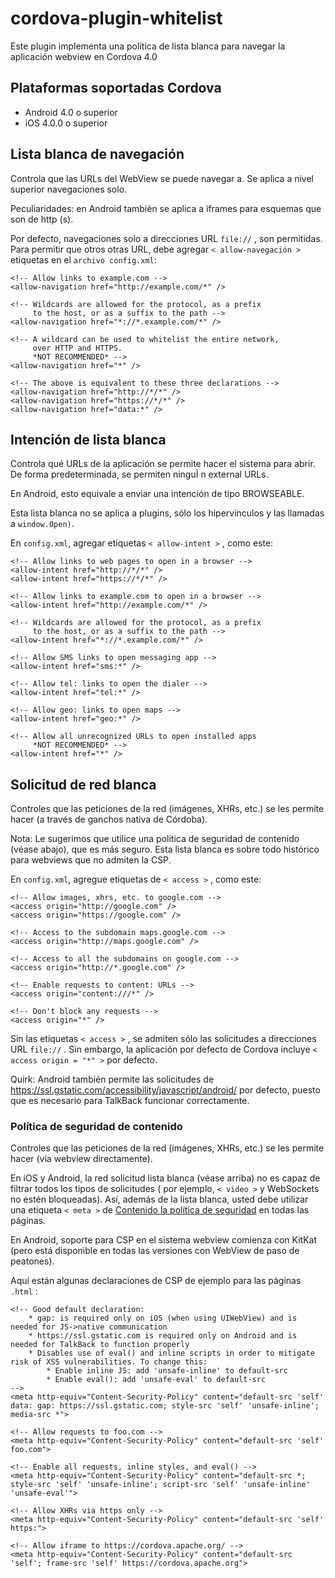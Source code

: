 <!--
# license: Licensed to the Apache Software Foundation (ASF) under one
#         or more contributor license agreements.  See the NOTICE file
#         distributed with this work for additional information
#         regarding copyright ownership.  The ASF licenses this file
#         to you under the Apache License, Version 2.0 (the
#         "License"); you may not use this file except in compliance
#         with the License.  You may obtain a copy of the License at
#
#           http://www.apache.org/licenses/LICENSE-2.0
#
#         Unless required by applicable law or agreed to in writing,
#         software distributed under the License is distributed on an
#         "AS IS" BASIS, WITHOUT WARRANTIES OR CONDITIONS OF ANY
#         KIND, either express or implied.  See the License for the
#         specific language governing permissions and limitations
#         under the License.
-->

# cordova-plugin-whitelist

Este plugin implementa una política de lista blanca para navegar la aplicación webview en Cordova 4.0

## Plataformas soportadas Cordova

* Android 4.0 o superior
* iOS 4.0.0 o superior

## Lista blanca de navegación

Controla que las URLs del WebView se puede navegar a. Se aplica a nivel superior navegaciones solo.

Peculiaridades: en Android también se aplica a iframes para esquemas que son de http (s).

Por defecto, navegaciones solo a direcciones URL `file://` , son permitidas. Para permitir que otros otras URL, debe
agregar `< allow-navegación >` etiquetas en el `archivo config.xml`:

    <!-- Allow links to example.com -->
    <allow-navigation href="http://example.com/*" />
    
    <!-- Wildcards are allowed for the protocol, as a prefix
         to the host, or as a suffix to the path -->
    <allow-navigation href="*://*.example.com/*" />
    
    <!-- A wildcard can be used to whitelist the entire network,
         over HTTP and HTTPS.
         *NOT RECOMMENDED* -->
    <allow-navigation href="*" />
    
    <!-- The above is equivalent to these three declarations -->
    <allow-navigation href="http://*/*" />
    <allow-navigation href="https://*/*" />
    <allow-navigation href="data:*" />

## Intención de lista blanca

Controla qué URLs de la aplicación se permite hacer el sistema para abrir. De forma predeterminada, se permiten ninguÌ n
external URLs.

En Android, esto equivale a enviar una intención de tipo BROWSEABLE.

Esta lista blanca no se aplica a plugins, sólo los hipervínculos y las llamadas a `window.Open)`.

En `config.xml`, agregar etiquetas `< allow-intent >` , como este:

    <!-- Allow links to web pages to open in a browser -->
    <allow-intent href="http://*/*" />
    <allow-intent href="https://*/*" />
    
    <!-- Allow links to example.com to open in a browser -->
    <allow-intent href="http://example.com/*" />
    
    <!-- Wildcards are allowed for the protocol, as a prefix
         to the host, or as a suffix to the path -->
    <allow-intent href="*://*.example.com/*" />
    
    <!-- Allow SMS links to open messaging app -->
    <allow-intent href="sms:*" />
    
    <!-- Allow tel: links to open the dialer -->
    <allow-intent href="tel:*" />
    
    <!-- Allow geo: links to open maps -->
    <allow-intent href="geo:*" />
    
    <!-- Allow all unrecognized URLs to open installed apps
         *NOT RECOMMENDED* -->
    <allow-intent href="*" />

## Solicitud de red blanca

Controles que las peticiones de la red (imágenes, XHRs, etc.) se les permite hacer (a través de ganchos nativa de
Córdoba).

Nota: Le sugerimos que utilice una política de seguridad de contenido (véase abajo), que es más seguro. Esta lista
blanca es sobre todo histórico para webviews que no admiten la CSP.

En `config.xml`, agregue etiquetas de `< access >` , como este:

    <!-- Allow images, xhrs, etc. to google.com -->
    <access origin="http://google.com" />
    <access origin="https://google.com" />
    
    <!-- Access to the subdomain maps.google.com -->
    <access origin="http://maps.google.com" />
    
    <!-- Access to all the subdomains on google.com -->
    <access origin="http://*.google.com" />
    
    <!-- Enable requests to content: URLs -->
    <access origin="content:///*" />
    
    <!-- Don't block any requests -->
    <access origin="*" />

Sin las etiquetas `< access >` , se admiten sólo las solicitudes a direcciones URL `file://` . Sin embargo, la
aplicación por defecto de Cordova incluye `< access origin = "*" >` por defecto.

Quirk: Android también permite las solicitudes de https://ssl.gstatic.com/accessibility/javascript/android/ por defecto,
puesto que es necesario para TalkBack funcionar correctamente.

### Política de seguridad de contenido

Controles que las peticiones de la red (imágenes, XHRs, etc.) se les permite hacer (vía webview directamente).

En iOS y Android, la red solicitud lista blanca (véase arriba) no es capaz de filtrar todos los tipos de solicitudes (
por ejemplo, `< video >` y WebSockets no estén bloqueadas). Así, además de la lista blanca, usted debe utilizar una
etiqueta `< meta >` de [Contenido la política de seguridad](http://content-security-policy.com/) en todas las páginas.

En Android, soporte para CSP en el sistema webview comienza con KitKat (pero está disponible en todas las versiones con
WebView de paso de peatones).

Aquí están algunas declaraciones de CSP de ejemplo para las páginas `.html` :

    <!-- Good default declaration:
        * gap: is required only on iOS (when using UIWebView) and is needed for JS->native communication
        * https://ssl.gstatic.com is required only on Android and is needed for TalkBack to function properly
        * Disables use of eval() and inline scripts in order to mitigate risk of XSS vulnerabilities. To change this:
            * Enable inline JS: add 'unsafe-inline' to default-src
            * Enable eval(): add 'unsafe-eval' to default-src
    -->
    <meta http-equiv="Content-Security-Policy" content="default-src 'self' data: gap: https://ssl.gstatic.com; style-src 'self' 'unsafe-inline'; media-src *">
    
    <!-- Allow requests to foo.com -->
    <meta http-equiv="Content-Security-Policy" content="default-src 'self' foo.com">
    
    <!-- Enable all requests, inline styles, and eval() -->
    <meta http-equiv="Content-Security-Policy" content="default-src *; style-src 'self' 'unsafe-inline'; script-src 'self' 'unsafe-inline' 'unsafe-eval'">
    
    <!-- Allow XHRs via https only -->
    <meta http-equiv="Content-Security-Policy" content="default-src 'self' https:">
    
    <!-- Allow iframe to https://cordova.apache.org/ -->
    <meta http-equiv="Content-Security-Policy" content="default-src 'self'; frame-src 'self' https://cordova.apache.org">